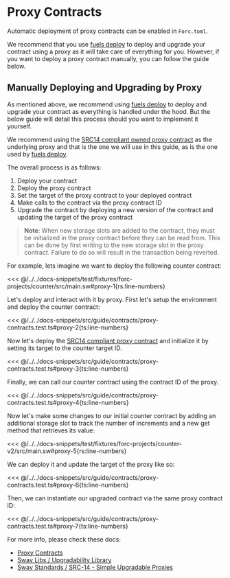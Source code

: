 # Proxy Contracts

Automatic deployment of proxy contracts can be enabled in `Forc.toml`.

We recommend that you use [fuels deploy](https://docs.fuel.network/docs/fuels-ts/fuels-cli/commands/#fuels-deploy) to deploy and upgrade your contract using a proxy as it will take care of everything for you. However, if you want to deploy a proxy contract manually, you can follow the guide below.

## Manually Deploying and Upgrading by Proxy

As mentioned above, we recommend using [fuels deploy](https://docs.fuel.network/docs/fuels-ts/fuels-cli/commands/#fuels-deploy) to deploy and upgrade your contract as everything is handled under the hood. But the below guide will detail this process should you want to implement it yourself.

We recommend using the [SRC14 compliant owned proxy contract](https://github.com/FuelLabs/sway-standard-implementations/tree/master/src14/owned_proxy) as the underlying proxy and that is the one we will use in this guide, as is the one used by [fuels deploy](https://docs.fuel.network/docs/fuels-ts/fuels-cli/commands/#fuels-deploy).

The overall process is as follows:

1. Deploy your contract
1. Deploy the proxy contract
1. Set the target of the proxy contract to your deployed contract
1. Make calls to the contract via the proxy contract ID
1. Upgrade the contract by deploying a new version of the contract and updating the target of the proxy contract

> **Note**: When new storage slots are added to the contract, they must be initialized in the proxy contract before they can be read from. This can be done by first writing to the new storage slot in the proxy contract. Failure to do so will result in the transaction being reverted.

For example, lets imagine we want to deploy the following counter contract:

<<< @/../../docs-snippets/test/fixtures/forc-projects/counter/src/main.sw#proxy-1{rs:line-numbers}

Let's deploy and interact with it by proxy. First let's setup the environment and deploy the counter contract:

<<< @/../../docs-snippets/src/guide/contracts/proxy-contracts.test.ts#proxy-2{ts:line-numbers}

Now let's deploy the [SRC14 compliant proxy contract](https://github.com/FuelLabs/sway-standard-implementations/tree/master/src14/owned_proxy) and initialize it by setting its target to the counter target ID.

<<< @/../../docs-snippets/src/guide/contracts/proxy-contracts.test.ts#proxy-3{ts:line-numbers}

Finally, we can call our counter contract using the contract ID of the proxy.

<<< @/../../docs-snippets/src/guide/contracts/proxy-contracts.test.ts#proxy-4{ts:line-numbers}

Now let's make some changes to our initial counter contract by adding an additional storage slot to track the number of increments and a new get method that retrieves its value:

<<< @/../../docs-snippets/test/fixtures/forc-projects/counter-v2/src/main.sw#proxy-5{rs:line-numbers}

We can deploy it and update the target of the proxy like so:

<<< @/../../docs-snippets/src/guide/contracts/proxy-contracts.test.ts#proxy-6{ts:line-numbers}

Then, we can instantiate our upgraded contract via the same proxy contract ID:

<<< @/../../docs-snippets/src/guide/contracts/proxy-contracts.test.ts#proxy-7{ts:line-numbers}

For more info, please check these docs:

- [Proxy Contracts](https://docs.fuel.network/docs/forc/plugins/forc_client/#proxy-contracts)
- [Sway Libs / Upgradability Library](https://docs.fuel.network/docs/sway-libs/upgradability/#upgradability-library)
- [Sway Standards / SRC-14 - Simple Upgradable Proxies](https://docs.fuel.network/docs/sway-standards/src-14-simple-upgradeable-proxies/#src-14-simple-upgradeable-proxies)
